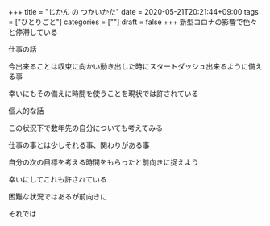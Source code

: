 +++
title = "じかん の つかいかた"
date = 2020-05-21T20:21:44+09:00
tags = ["ひとりごと"]
categories = [""]
draft = false
+++
新型コロナの影響で色々と停滞している

仕事の話

今出来ることは収束に向かい動き出した時にスタートダッシュ出来るように備える事

幸いにもその備えに時間を使うことを現状では許されている

個人的な話

この状況下で数年先の自分についても考えてみる

仕事の事とは少しそれる事、関わりがある事

自分の次の目標を考える時間をもらったと前向きに捉えよう

幸いにしてこれも許されている

困難な状況ではあるが前向きに

それでは

